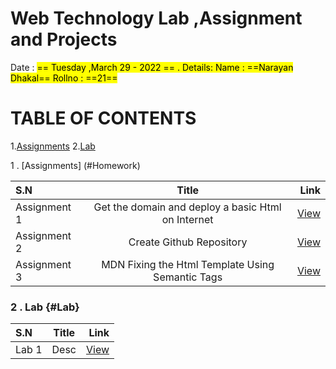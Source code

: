 # Web Technology Lab ,Assignment and Projects
Date : <mark> == Tuesday ,March 29 - 2022 == .
Details:
Name : ==Narayan Dhakal==
Rollno : ==21==


# TABLE OF CONTENTS
1.<a href="#Homework">Assignments</a>
2.<a href="#Lab">Lab</a>




 1 . [Assignments] (#Homework)

| S.N      | Title | Link    |
| :---        |    :----:   |          ---: |
| Assignment 1      | Get the domain and deploy a basic Html on Internet       |  <a href="#Homework">View</a> |
| Assignment 2      | Create Github Repository     |  <a href="#Homework">View</a> |
| Assignment 3      | MDN Fixing the Html Template Using Semantic Tags      |  <a href="#Homework">View</a> |



### 2 . Lab {#Lab}
| S.N      | Title | Link    |
| :---        |    :----:   |          ---: |
| Lab 1      | Desc     |  <a href="#Homework">View</a> |